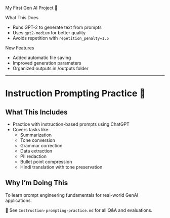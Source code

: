  My First Gen AI Project 🚀

What This Does
- Runs GPT-2 to generate text from prompts
- Uses `gpt2-medium` for better quality
- Avoids repetition with `repetition_penalty=1.5`


New Features
- Added automatic file saving
- Improved generation parameters
- Organized outputs in /outputs folder


---

# Instruction Prompting Practice 🧠

## What This Includes
- Practice with instruction-based prompts using ChatGPT  
- Covers tasks like:
  - Summarization  
  - Tone conversion  
  - Grammar correction  
  - Data extraction  
  - PII redaction  
  - Bullet point compression  
  - Hindi translation with tone preservation  

## Why I’m Doing This
To learn prompt engineering fundamentals for real-world GenAI applications.

📂 See `Instruction-prompting-practice.md` for all Q&A and evaluations.

